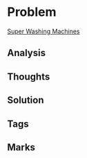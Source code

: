 # Problem
[Super Washing Machines](https://leetcode.com/problems/super-washing-machines)


## Analysis

## Thoughts

## Solution

## Tags


## Marks

[comment]: <timestamp:>